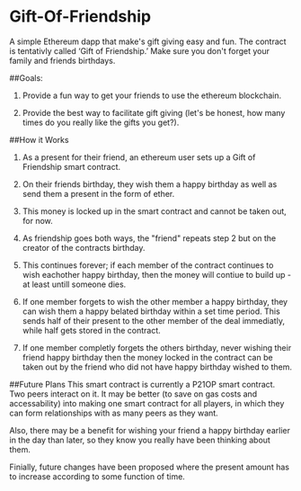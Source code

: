 # Gift-Of-Friendship
A simple Ethereum dapp that make's gift giving easy and fun. The contract is tentativly called ‘Gift of Friendship.’ Make sure you don't forget your family and friends birthdays.

##Goals: 
1. Provide a fun way to get your friends to use the ethereum blockchain.

2. Provide the best way to facilitate gift giving (let's be honest, how many times do you really like the gifts you get?).


##How it Works
1. As a present for their friend, an ethereum user sets up a Gift of Friendship smart contract.

2. On their friends birthday, they wish them a happy birthday as well as send them a present in the form of ether.

3. This money is locked up in the smart contract and cannot be taken out, for now. 

4. As friendship goes both ways, the "friend" repeats step 2 but on the creator of the contracts birthday.

5. This continues forever; if each member of the contract continues to wish eachother happy birthday, then the money will contiue to build up - at least untill someone dies.

6. If one member forgets to wish the other member a happy birthday, they can wish them a happy belated birthday within a set time period. This sends half of their present to the other member of the deal immediatly, while half gets stored in the contract. 

7. If one member completly forgets the others birthday, never wishing their friend happy birthday then the money locked in the contract can be taken out by the friend who did not have happy birthday wished to them.

##Future Plans
This smart contract is currently a P21OP smart contract. Two peers interact on it. It may be better (to save on gas costs and accessability) into making one smart contract for all players, in which they can form relationships with as many peers as they want. 

Also, there may be a benefit for wishing your friend a happy birthday earlier in the day than later, so they know you really have been thinking about them. 

Finially, future changes have been proposed where the present amount has to increase according to some function of time. 

